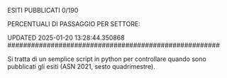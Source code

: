 ESITI PUBBLICATI 0/190 

PERCENTUALI DI PASSAGGIO PER SETTORE:

UPDATED 2025-01-20 13:28:44.350868
###################################################### 

Si tratta di un semplice script in python per controllare quando sono pubblicati gli esiti (ASN 2021, sesto quadrimestre).

